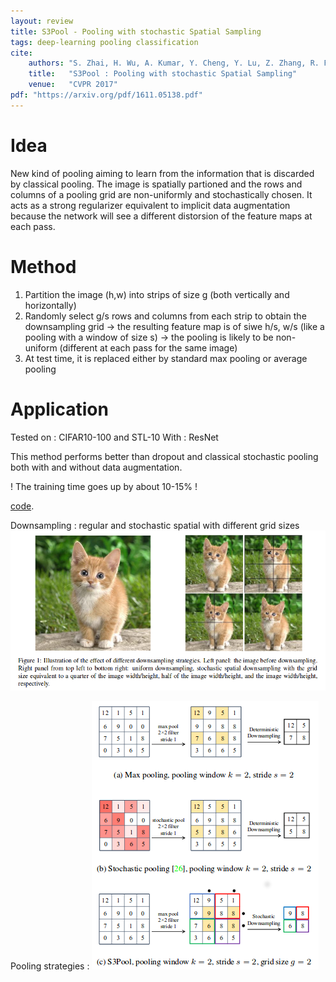 ```yaml
---
layout: review
title: S3Pool - Pooling with stochastic Spatial Sampling
tags: deep-learning pooling classification
cite:
    authors: "S. Zhai, H. Wu, A. Kumar, Y. Cheng, Y. Lu, Z. Zhang, R. Feris "
    title:   "S3Pool : Pooling with stochastic Spatial Sampling"
    venue:   "CVPR 2017"
pdf: "https://arxiv.org/pdf/1611.05138.pdf"
---
```


# Idea
   New kind of pooling aiming to learn from the information that is discarded by classical pooling. The image is spatially partioned and the rows and columns of a pooling grid are non-uniformly and stochastically chosen. It acts as a strong regularizer equivalent to implicit data augmentation because the network will see a different distorsion of the feature maps at each pass.  
   
# Method
1. Partition the image (h,w) into strips of  size g (both vertically and horizontally)
2. Randomly select g/s rows and columns from each strip to obtain the downsampling grid
→ the resulting feature map is of siwe h/s, w/s (like a pooling with a window of size s)
→ the pooling is likely to be non-uniform (different at each pass for the same image)
3. At test time, it is replaced either by standard max pooling or average pooling

# Application
Tested on : CIFAR10-100 and STL-10
With : ResNet 

This method performs better than dropout and classical stochastic pooling both with and without data augmentation.

! The training time goes up by about 10-15% !

[code](https://github.com/Shuangfei/s3pool).

Downsampling : regular and stochastic spatial with different grid sizes
![](/deep-learning/images/S3Pool/distorsion.png)

Pooling strategies :
![](/deep-learning/images/S3Pool/pooling.png)

